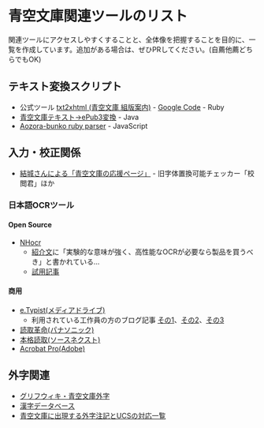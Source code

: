 # 青空文庫関連ツールのリスト

関連ツールにアクセスしやすくすることと、全体像を把握することを目的に、一覧を作成しています。追加がある場合は、ぜひPRしてください。(自薦他薦どちらでもOK)

## テキスト変換スクリプト

- 公式ツール [txt2xhtml (青空文庫 組版案内)](http://kumihan.aozora.gr.jp/slabid-14.htm) - [Google Code](https://code.google.com/p/aozora-collection/source/browse/) - Ruby
- [青空文庫テキスト→ePub3変換](https://github.com/hmdev/AozoraEpub3/) - Java
- [Aozora-bunko ruby parser](https://www.npmjs.com/package/aozora-ruby-parser) - JavaScript

## 入力・校正関係

- [結城さんによる「青空文庫の応援ページ」](http://www.hyuki.com/aozora/) - 旧字体置換可能チェッカー「校閲君」ほか

### 日本語OCRツール

#### Open Source

- [NHocr](http://osdn.jp/projects/nhocr/)
    * [紹介文](http://osdn.jp/projects/nhocr/docs/about-140830/ja/19/about-140830.html)に「実験的な意味が強く、高性能なOCRが必要なら製品を買うべき」と書かれている...
    * [試用記事](http://qiita.com/awakia/items/3e1c7eb7da39e64de3a6)


#### 商用

- [e.Typist(メディアドライブ)](http://mediadrive.jp/products/et/)
    * 利用されている工作員の方のブログ記事 [その1](http://www.aozora.gr.jp/aozorablog/?p=294)、[その2](http://www.aozora.gr.jp/aozorablog/?p=565)、[その3](http://door2summer.cocolog-nifty.com/blog/2014/01/ocrhtml-5a99.html)
- [読取革命(パナソニック)](http://www.panasonic.com/jp/company/pstc/products/yomikaku.html)
- [本格読取(ソースネクスト)](http://www.sourcenext.com/product/pc/use/pc_use_000941/)
- [Acrobat Pro(Adobe)](https://acrobat.adobe.com/jp/ja/products/acrobat-pro.html)


## 外字関連

- [グリフウィキ・青空文庫外字](http://glyphwiki.org/wiki/Group:%E9%9D%92%E7%A9%BA%E6%96%87%E5%BA%AB%E5%A4%96%E5%AD%97)
- [漢字データベース](http://kanji-database.sourceforge.net/aozora/gaiji.html)
- [青空文庫に出現する外字注記とUCSの対応一覧](https://github.com/cjkvi/cjkvi-data/blob/master/aozora_gaiji_chuki.txt)
